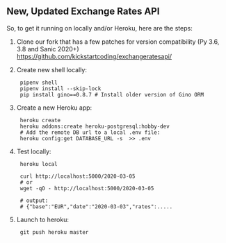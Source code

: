 New, Updated Exchange Rates API
----------------------------------

So, to get it running on locally and/or Heroku, here are the steps:


1. Clone our fork that has a few patches for version compatibility (Py 3.6, 3.8 and Sanic 2020+) <https://github.com/kickstartcoding/exchangeratesapi/>

2. Create new shell locally:

        pipenv shell
        pipenv install --skip-lock
        pip install gino==0.8.7 # Install older version of Gino ORM

3. Create a new Heroku app:


        heroku create
        heroku addons:create heroku-postgresql:hobby-dev
        # Add the remote DB url to a local .env file:
        heroku config:get DATABASE_URL -s  >> .env


4. Test locally:


        heroku local

        curl http://localhost:5000/2020-03-05
        # or
        wget -qO - http://localhost:5000/2020-03-05

        # output:
        # {"base":"EUR","date":"2020-03-03","rates":.....


5. Launch to heroku:

        git push heroku master



